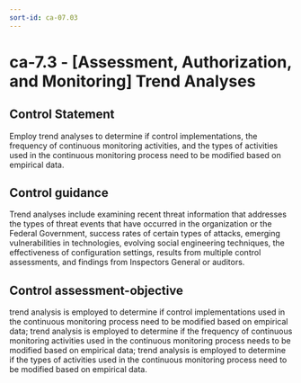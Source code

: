 ```yaml
---
sort-id: ca-07.03
---
```


# ca-7.3 - \[Assessment, Authorization, and Monitoring\] Trend Analyses

## Control Statement

Employ trend analyses to determine if control implementations, the frequency of continuous monitoring activities, and the types of activities used in the continuous monitoring process need to be modified based on empirical data.

## Control guidance

Trend analyses include examining recent threat information that addresses the types of threat events that have occurred in the organization or the Federal Government, success rates of certain types of attacks, emerging vulnerabilities in technologies, evolving social engineering techniques, the effectiveness of configuration settings, results from multiple control assessments, and findings from Inspectors General or auditors.

## Control assessment-objective

trend analysis is employed to determine if control implementations used in the continuous monitoring process need to be modified based on empirical data;
trend analysis is employed to determine if the frequency of continuous monitoring activities used in the continuous monitoring process needs to be modified based on empirical data;
trend analysis is employed to determine if the types of activities used in the continuous monitoring process need to be modified based on empirical data.
